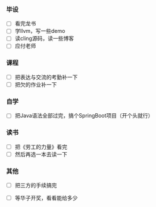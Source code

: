 ### 毕设
- [ ] 看完龙书
- [ ] 学llvm，写一些demo
- [ ] 读cling源码，读一些博客
- [ ] 应付老师

### 课程
- [ ] 把表达与交流的考勤补一下
- [ ] 把欠的作业补一下

### 自学
- [ ] 把Java语法全部过完，搞个SpringBoot项目（开个头就行）

### 读书
- [ ] 把《劳工的力量》看完
- [ ] 然后再选一本去读一下

### 其他
- [ ] 把三方的手续搞完
- [ ] 等华子开奖，看看能给多少

